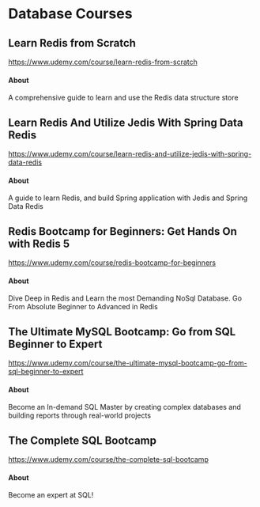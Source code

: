 # Database Courses


## Learn Redis from Scratch

https://www.udemy.com/course/learn-redis-from-scratch

#### About

A comprehensive guide to learn and use the Redis data structure store


## Learn Redis And Utilize Jedis With Spring Data Redis

https://www.udemy.com/course/learn-redis-and-utilize-jedis-with-spring-data-redis

#### About

A guide to learn Redis, and build Spring application with Jedis and Spring Data Redis


## Redis Bootcamp for Beginners: Get Hands On with Redis 5

https://www.udemy.com/course/redis-bootcamp-for-beginners

#### About

Dive Deep in Redis and Learn the most Demanding NoSql Database. Go From Absolute Beginner to Advanced in Redis


## The Ultimate MySQL Bootcamp: Go from SQL Beginner to Expert

https://www.udemy.com/course/the-ultimate-mysql-bootcamp-go-from-sql-beginner-to-expert

#### About

Become an In-demand SQL Master by creating complex databases and building reports through real-world projects


## The Complete SQL Bootcamp

https://www.udemy.com/course/the-complete-sql-bootcamp

#### About

Become an expert at SQL!


